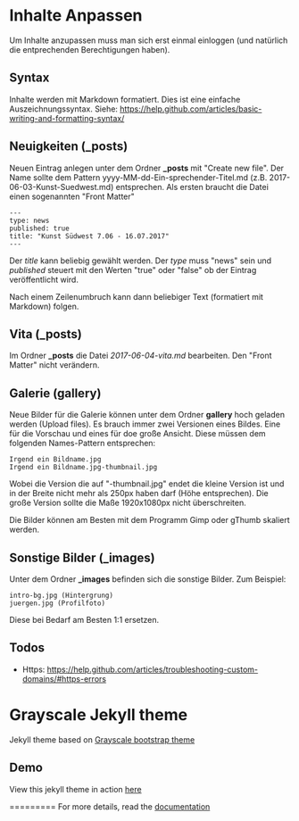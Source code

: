 Inhalte Anpassen
=========================

Um Inhalte anzupassen muss man sich erst einmal einloggen (und natürlich die entprechenden Berechtigungen haben).

## Syntax 
Inhalte werden mit Markdown formatiert. Dies ist eine einfache Auszeichnungssyntax.
Siehe: https://help.github.com/articles/basic-writing-and-formatting-syntax/


## Neuigkeiten (_posts)
Neuen Eintrag anlegen unter dem Ordner **_posts** mit "Create new file". Der Name sollte dem Pattern yyyy-MM-dd-Ein-sprechender-Titel.md (z.B. 2017-06-03-Kunst-Suedwest.md) entsprechen.
Als ersten braucht die Datei einen sogenannten "Front Matter"
```
---
type: news
published: true
title: "Kunst Südwest 7.06 - 16.07.2017"
---
```
Der _title_ kann beliebig gewählt werden. Der _type_ muss "news" sein und _published_ steuert mit den Werten "true" oder "false" ob der Eintrag veröffentlicht wird.

Nach einem Zeilenumbruch kann dann beliebiger Text (formatiert mit Markdown) folgen.

## Vita (_posts)
Im Ordner **_posts** die Datei _2017-06-04-vita.md_ bearbeiten. Den "Front Matter" nicht verändern.

## Galerie (gallery)
Neue Bilder für die Galerie können unter dem Ordner **gallery** hoch geladen werden (Upload files).
Es brauch immer zwei Versionen eines Bildes. Eine für die Vorschau und eines für doe große Ansicht.
Diese müssen dem folgenden Names-Pattern entsprechen:
```
Irgend ein Bildname.jpg
Irgend ein Bildname.jpg-thumbnail.jpg
```
Wobei die Version die auf "-thumbnail.jpg" endet die kleine Version ist und in der Breite nicht mehr als 250px haben darf (Höhe entsprechen). 
Die große Version sollte die Maße 1920x1080px nicht überschreiten. 

Die Bilder können am Besten mit dem Programm Gimp oder gThumb skaliert werden.

## Sonstige Bilder (_images)
Unter dem Ordner **_images** befinden sich die sonstige Bilder. Zum Beispiel:
```
intro-bg.jpg (Hintergrung)
juergen.jpg (Profilfoto)
```
Diese bei Bedarf am Besten 1:1 ersetzen.


## Todos
* Https: https://help.github.com/articles/troubleshooting-custom-domains/#https-errors



Grayscale Jekyll theme
=========================

Jekyll theme based on [Grayscale bootstrap theme ](http://ironsummitmedia.github.io/startbootstrap-grayscale/)

## Demo
View this jekyll theme in action [here](https://jeromelachaud.github.io/grayscale-theme)

=========
For more details, read the [documentation](http://jekyllrb.com/)
